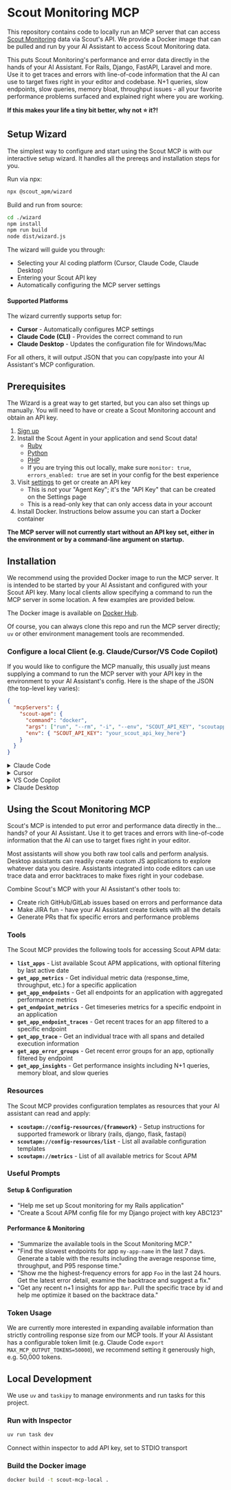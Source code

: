# Scout Monitoring MCP

This repository contains code to locally run an MCP server that can access [Scout
Monitoring](https://www.scoutapm.com) data via Scout's API. We provide a Docker image that can be pulled and run by
your AI Assistant to access Scout Monitoring data.

This puts Scout Monitoring's performance and error data directly in the hands of your AI Assistant.
For Rails, Django, FastAPI, Laravel and more. Use it to get traces and errors with line-of-code information
that the AI can use to target fixes right in your editor and codebase. N+1 queries, slow endpoints,
slow queries, memory bloat, throughput issues - all your favorite performance problems surfaced
and explained right where you are working.

**If this makes your life a tiny bit better, why not :star: it?!**

## Setup Wizard

The simplest way to configure and start using the Scout MCP is with our interactive setup wizard.
It handles all the prereqs and installation steps for you.

Run via npx:
```bash
npx @scout_apm/wizard
```

Build and run from source:
```bash
cd ./wizard
npm install
npm run build
node dist/wizard.js
```

The wizard will guide you through:
- Selecting your AI coding platform (Cursor, Claude Code, Claude Desktop)
- Entering your Scout API key
- Automatically configuring the MCP server settings

#### Supported Platforms

The wizard currently supports setup for:
- **Cursor** - Automatically configures MCP settings
- **Claude Code (CLI)** - Provides the correct command to run
- **Claude Desktop** - Updates the configuration file for Windows/Mac

For all others, it will output JSON that you can copy/paste into your AI Assistant's MCP configuration.

## Prerequisites

The Wizard is a great way to get started, but you can also set things up manually.
You will need to have or create a Scout Monitoring account and obtain an API key.

1. [Sign
   up](https://scoutapm.com/users/sign_up?utm_source=github&utm_medium=github&utm_campaign=scout-mcp-local)
2. Install the Scout Agent in your application and send Scout data!
    - [Ruby](https://scoutapm.com/docs/ruby/setup)
    - [Python](https://scoutapm.com/docs/python/setup)
    - [PHP](https://scoutapm.com/docs/php)
    - If you are trying this out locally, make sure `monitor: true`, `errors_enabled: true`
      are set in your config for the best experience
2. Visit [settings](https://scoutapm.com/settings) to get or create an API key
    - This is _not_ your "Agent Key"; it's the "API Key" that can be created on the
      Settings page
    - This is a read-only key that can only access data in your account
2. Install Docker. Instructions below assume you can start a Docker container

**The MCP server will not currently start without an API key set, either in the
environment or by a command-line argument on startup.**

## Installation

We recommend using the provided Docker image to run the MCP server.
It is intended to be started by your AI Assistant and configured with your Scout API
key. Many local clients allow specifying a command to run the MCP server in some
location. A few examples are provided below.

The Docker image is available on [Docker Hub](https://hub.docker.com/r/scoutapp/scout-mcp-local).

Of course, you can always clone this repo and run the MCP server directly; `uv` or other
environment management tools are recommended.

### Configure a local Client (e.g. Claude/Cursor/VS Code Copilot)

If you would like to configure the MCP manually, this usually just means supplying a command to run the MCP server with your API key in the environment
to your AI Assistant's config. Here is the shape of the JSON (the top-level key varies):

```json
{
  "mcpServers": {
    "scout-apm": {
      "command": "docker",
      "args": ["run", "--rm", "-i", "--env", "SCOUT_API_KEY", "scoutapp/scout-mcp-local"],
      "env": { "SCOUT_API_KEY": "your_scout_api_key_here"}
    }
  }
}
```

<details>
<summary> Claude Code</summary>

```sh
claude mcp add scoutmcp -e SCOUT_API_KEY=your_scout_api_key_here -- docker run --rm -i -e SCOUT_API_KEY scoutapp/scout-mcp-local
```
</details>

<details>
<summary>Cursor</summary>

[![Install MCP Server](https://cursor.com/deeplink/mcp-install-dark.svg)](https://cursor.com/en/install-mcp?name=scout-apm&config=eyJjb21tYW5kIjoiZG9ja2VyIHJ1biAtLXJtIC1pIC0tZW52IFNDT1VUX0FQSV9LRVkgc2NvdXRhcHAvc2NvdXQtbWNwLWxvY2FsIiwiZW52Ijp7IlNDT1VUX0FQSV9LRVkiOiJ5b3VyX3Njb3V0X2FwaV9rZXlfaGVyZSJ9fQ%3D%3D)

MAKE SURE to update the `SCOUT_API_KEY` value to your actual api key in
  `Arguments` in the Cursor Settings > MCP
</details>

<details>
<summary>VS Code Copilot</summary>

- [VS Code Copilot docs](https://code.visualstudio.com/docs/copilot/customization/mcp-servers#_add-an-mcp-server)
    - We recommend the "Add an MCP server to your workspace" option
</details>

<details>
<summary>Claude Desktop</summary>

Add the following to your claude config file:
- **macOS**: `~/Library/Application Support/Claude/claude_desktop_config.json`
- **Windows**: `%APPDATA%/Claude/claude_desktop_config.json`

```json
{
  "mcpServers": {
    "scout-apm": {
      "command": "docker",
      "args": ["run", "--rm", "-i", "--env", "SCOUT_API_KEY", "scoutapp/scout-mcp-local"],
      "env": { "SCOUT_API_KEY": "your_scout_api_key_here"}
    }
  }
}
```

</details>




## Using the Scout Monitoring MCP

Scout's MCP is intended to put error and performance data directly in the... hands? of your AI Assistant.
Use it to get traces and errors with line-of-code information that the AI can use to target
fixes right in your editor.

Most assistants will show you both raw tool calls and perform analysis. Desktop assistants
can readily create custom JS applications to explore whatever data you desire.
Assistants integrated into code editors can use trace data and error backtraces to make
fixes right in your codebase.

Combine Scout's MCP with your AI Assistant's other tools to:

- Create rich GitHub/GitLab issues based on errors and performance data
- Make JIRA fun - have your AI Assistant create tickets with all the details
- Generate PRs that fix specific errors and performance problems

### Tools

The Scout MCP provides the following tools for accessing Scout APM data:

- **`list_apps`** - List available Scout APM applications, with optional filtering by last active date
- **`get_app_metrics`** - Get individual metric data (response_time, throughput, etc.) for a specific application
- **`get_app_endpoints`** - Get all endpoints for an application with aggregated performance metrics
- **`get_endpoint_metrics`** - Get timeseries metrics for a specific endpoint in an application
- **`get_app_endpoint_traces`** - Get recent traces for an app filtered to a specific endpoint
- **`get_app_trace`** - Get an individual trace with all spans and detailed execution information
- **`get_app_error_groups`** - Get recent error groups for an app, optionally filtered by endpoint
- **`get_app_insights`** - Get performance insights including N+1 queries, memory bloat, and slow queries

### Resources

The Scout MCP provides configuration templates as resources that your AI assistant can read and apply:

- **`scoutapm://config-resources/{framework}`** - Setup instructions for supported framework or library (rails, django, flask, fastapi)
- **`scoutapm://config-resources/list`** - List all available configuration templates
- **`scoutapm://metrics`** - List of all available metrics for Scout APM


### Useful Prompts

#### Setup & Configuration
- "Help me set up Scout monitoring for my Rails application"
- "Create a Scout APM config file for my Django project with key ABC123"

#### Performance & Monitoring
- "Summarize the available tools in the Scout Monitoring MCP."
- "Find the slowest endpoints for app `my-app-name` in the last 7 days. Generate a table
  with the results including the average response time, throughput, and P95 response time."
- "Show me the highest-frequency errors for app `Foo` in the last 24 hours. Get the
  latest error detail, examine the backtrace and suggest a fix."
- "Get any recent n+1 insights for app `Bar`. Pull the specific trace by id and help me
  optimize it based on the backtrace data."

### Token Usage

We are currently more interested in expanding available information than strictly
controlling response size from our MCP tools. If your AI Assistant has a configurable
token limit (e.g. Claude Code `export MAX_MCP_OUTPUT_TOKENS=50000`), we recommend
setting it generously high, e.g. 50,000 tokens.

## Local Development

We use `uv` and `taskipy` to manage environments and run tasks for this project.

### Run with Inspector
```bash
uv run task dev
```
Connect within inspector to add API key, set to STDIO transport

### Build the Docker image
```bash
docker build -t scout-mcp-local .
```

